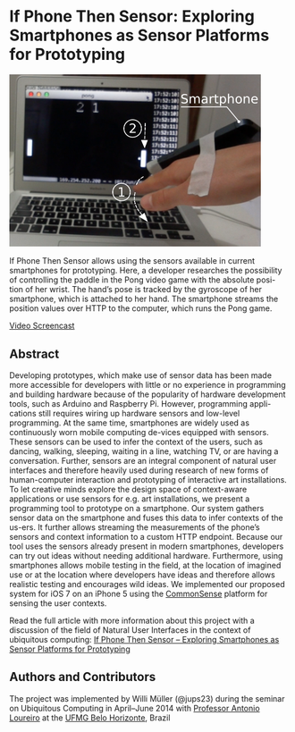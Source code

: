 # If Phone Then Sensor: Exploring Smartphones as Sensor Platforms for Prototyping

<img src="figure-1-paddle-follows-wrist-phone.png" width="450px"/>

If Phone Then Sensor allows using the sensors available in current smartphones for prototyping. Here, a developer researches the possibility of controlling the paddle in the Pong video game with the absolute posi- tion of her wrist. The hand’s pose is tracked by the gyroscope of her smartphone, which is attached to her hand. The smartphone streams the position values over HTTP to the computer, which runs the Pong game.

[Video Screencast](https://youtu.be/mSh8CIye7q0)

## Abstract
Developing prototypes, which make use of sensor data has been made more accessible for developers with little or no experience in programming and building hardware because of the popularity of hardware development tools, such as Arduino and Raspberry Pi. However, programming appli-cations still requires wiring up hardware sensors and low-level programming. At the same time, smartphones are widely used as continuously worn mobile computing de-vices equipped with sensors. These sensors can be used to infer the context of the users, such as dancing, walking, sleeping, waiting in a line, watching TV, or are having a conversation. Further, sensors are an integral component of natural user interfaces and therefore heavily used during research of new forms of human-computer interaction and prototyping of interactive art installations.
To let creative minds explore the design space of context-aware applications or use sensors for e.g. art installations, we present a programming tool to prototype on a smartphone. Our system gathers sensor data on the smartphone and fuses this data to infer contexts of the us-ers. It further allows streaming the measurements of the phone’s sensors and context information to a custom HTTP endpoint.
Because our tool uses the sensors already present in modern smartphones, developers can try out ideas without needing additional hardware. Furthermore, using smartphones allows mobile testing in the field, at the location of imagined use or at the location where developers have ideas and therefore allows realistic testing and encourages wild ideas.
We implemented our proposed system for iOS 7 on an iPhone 5 using the [CommonSense](http://developer.sense-os.nl/Libraries/iOS/) platform for sensing the user contexts.

Read the full article with more information about this project with a discussion of the field of Natural User Interfaces in the context of ubiquitous computing: [If Phone Then Sensor – Exploring Smartphones as Sensor Platforms for Prototyping](WilliMüller-SmartphoneSensorPrototyping.pdf)

## Authors and Contributors
The project was implemented by Willi Müller (@jups23) during the seminar on Ubiquitous Computing in April–June 2014 with [Professor Antonio Loureiro](http://www.dcc.ufmg.br/dcc/?q=en/node/154) at the [UFMG Belo Horizonte](http://dcc.ufmg.br/dcc/?q=en), Brazil
